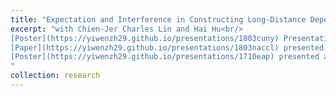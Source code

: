 ```yaml
---
title: "Expectation and Interference in Constructing Long-Distance Dependencies in Chinese"
excerpt: "with Chien-Jer Charles Lin and Hai Hu<br/>
[Poster](https://yiwenzh29.github.io/presentations/1803cuny) Presentation at the 31st Annual CUNY Sentence Processing Conference, Davis, CA, Mar 17, 2018;
[Paper](https://yiwenzh29.github.io/presentations/1803naccl) presented at the 30th North American Conference on Chinese Linguistics (NACCL30), Columbus, OH, Mar 10, 2018;
[Poster](https://yiwenzh29.github.io/presentations/1710eap) presented at the 25th Japanese Korean Linguistics Conference, Honolulu, HI, Oct 15, 2017;
"
collection: research
---
```

